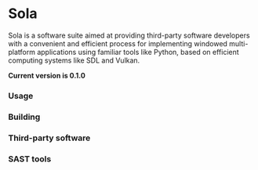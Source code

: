 # Sola

Sola is a software suite aimed at providing third-party software developers with a convenient and efficient process for implementing windowed multi-platform applications using familiar tools like Python, based on efficient computing systems like SDL and Vulkan.

**Current version is 0.1.0**

### Usage

### Building

### Third-party software

### SAST tools